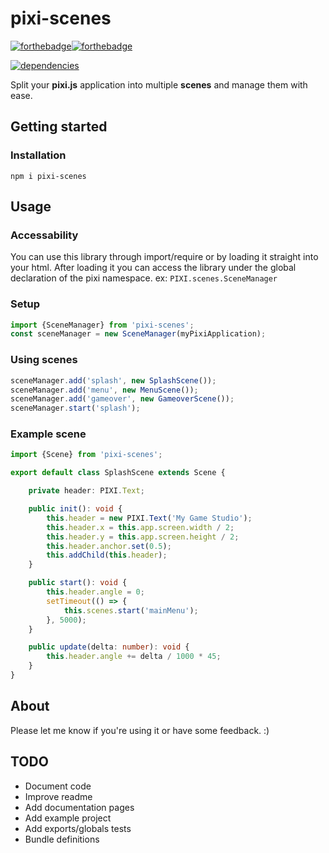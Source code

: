 # pixi-scenes
[![forthebadge](https://forthebadge.com/images/badges/built-with-love.svg)](https://forthebadge.com)[![forthebadge](https://forthebadge.com/images/badges/check-it-out.svg)](https://forthebadge.com)

[![dependencies](https://david-dm.org/florisdh/pixi-scenes.svg)](https://david-dm.org/florisdh/pixi-scenes)

Split your **pixi.js** application into multiple **scenes** and manage them with ease.

## Getting started

### Installation
```
npm i pixi-scenes
```

## Usage

### Accessability
You can use this library through import/require or by loading it straight into your html. After loading it you can access the library under the global declaration of the pixi namespace. ex: `PIXI.scenes.SceneManager`

### Setup
```ts
import {SceneManager} from 'pixi-scenes';
const sceneManager = new SceneManager(myPixiApplication);
```

### Using scenes
```ts
sceneManager.add('splash', new SplashScene());
sceneManager.add('menu', new MenuScene());
sceneManager.add('gameover', new GameoverScene());
sceneManager.start('splash');
```

### Example scene
```ts
import {Scene} from 'pixi-scenes';

export default class SplashScene extends Scene {

    private header: PIXI.Text;

    public init(): void {
        this.header = new PIXI.Text('My Game Studio');
        this.header.x = this.app.screen.width / 2;
        this.header.y = this.app.screen.height / 2;
        this.header.anchor.set(0.5);
        this.addChild(this.header);
    }

    public start(): void {
        this.header.angle = 0;
        setTimeout(() => {
            this.scenes.start('mainMenu');
        }, 5000);
    }

    public update(delta: number): void {
        this.header.angle += delta / 1000 * 45;
    }
}
```


## About
Please let me know if you're using it or have some feedback. :)

## TODO
- Document code
- Improve readme
- Add documentation pages
- Add example project
- Add exports/globals tests
- Bundle definitions
